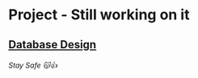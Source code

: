 # Project - Still working on it
## [Database Design](https://gist.github.com/OsmanBaturArpacik/cf7721d0125441d515a9d9eefd986fe5)

###### Stay Safe :kissing_cat::+1:  
